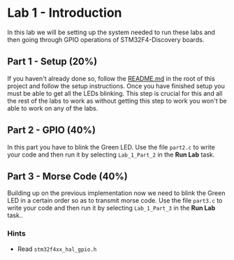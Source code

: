 # Lab 1 - Introduction
In this lab we will be setting up the system needed to run these labs and then going through GPIO operations of STM32F4-Discovery boards.

## Part 1 - Setup (20%)
If you haven't already done so, follow the [README.md](../../README.md) in the root of this project and follow the setup instructions. Once you have finished setup you must be able to get all the LEDs blinking. This step is crucial for this and all the rest of the labs to work as without getting this step to work you won't be able to work on any of the labs.

## Part 2 - GPIO (40%)
In this part you have to blink the Green LED. Use the file `part2.c` to write your code and then run it by selecting `Lab_1_Part_2` in the **Run Lab** task.

## Part 3 - Morse Code (40%)
Building up on the previous implementation now we need to blink the Green LED in a certain order so as to transmit morse code. Use the file `part3.c` to write your code and then run it by selecting `Lab_1_Part_3` in the **Run Lab** task..

### Hints
* Read `stm32f4xx_hal_gpio.h`